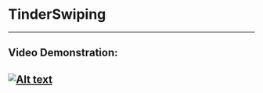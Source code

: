 # TinderSwiping
---
## Video Demonstration:
[![Alt text](https://i9.ytimg.com/vi/fGl0PwG4_yc/mq2.jpg?sqp=CJjmz7EG-oaymwEmCMACELQB8quKqQMa8AEB-AHkBYAC4AOKAgwIABABGHIgYiggMA8%3D&rs=AOn4CLCIEwIVbwAIQ_pJKeMdqoi9NOjN0g&retry=3)](https://www.youtube.com/watch?v=fGl0PwG4_yc)
---
